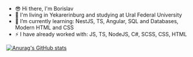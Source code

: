 - :sunglasses: Hi there, I'm Borislav
- :school: I'm living in Yekarerinburg and studying at Ural Federal University
- 🌱 I’m currently learning: NestJS, TS, Angular, SQL and Databases, Modern HTML and CSS
- :zap: I have already worked with: JS, TS, NodeJS, C#, SCSS, CSS, HTML

[![Anurag's GitHub stats](https://github-readme-stats.vercel.app/api?username=Handehoch)](https://github.com/anuraghazra/github-readme-stats)
